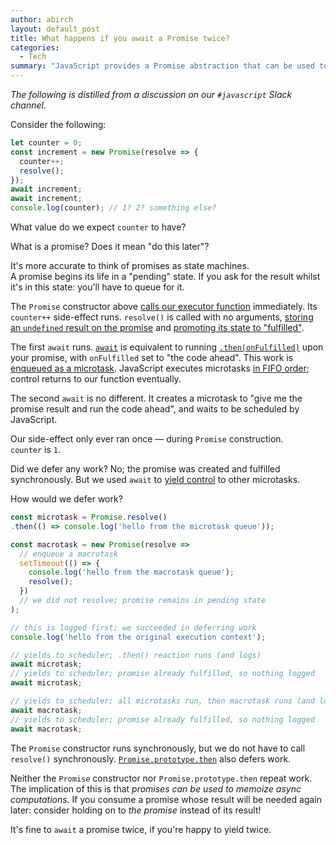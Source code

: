 ```yaml
---
author: abirch
layout: default_post
title: What happens if you await a Promise twice?
categories:
  - Tech
summary: "JavaScript provides a Promise abstraction that can be used to express 'give me the result later'. What happens if you ask for the result twice?"
---
```


_The following is distilled from a discussion on our `#javascript` Slack channel._

Consider the following:

~~~js
let counter = 0;
const increment = new Promise(resolve => {
  counter++;
  resolve();
});
await increment;
await increment;
console.log(counter); // 1? 2? something else?
~~~

What value do we expect `counter` to have?

What is a promise? Does it mean "do this later"?

It's more accurate to think of promises as state machines.  
A promise begins its life in a "pending" state. If you ask for the result whilst it's in this state: you'll have to queue for it.

The `Promise` constructor above [calls our executor function](https://tc39.es/ecma262/#sec-promise-executor) immediately. Its `counter++` side-effect runs. `resolve()` is called with no arguments, [storing an `undefined` result on the promise](https://tc39.es/ecma262/#sec-promise-resolve-functions) and [promoting its state to "fulfilled"](https://tc39.es/ecma262/#sec-fulfillpromise).

The first `await` runs. [`await`](https://tc39.es/ecma262/#await) is equivalent to running [`.then(onFulfilled)`](https://tc39.es/ecma262/#sec-performpromisethen) upon your promise, with `onFulfilled` set to "the code ahead". This work is [enqueued as a microtask](https://developer.mozilla.org/en-US/docs/Web/JavaScript/Guide/Using_promises#Timing). JavaScript executes microtasks [in FIFO order](http://www.ecma-international.org/ecma-262/6.0/index.html#sec-jobs-and-job-queues); control returns to our function eventually.

The second `await` is no different. It creates a microtask to "give me the promise result and run the code ahead", and waits to be scheduled by JavaScript.

Our side-effect only ever ran once — during `Promise` construction.  
`counter` is `1`.

Did we defer any work? No; the promise was created and fulfilled synchronously. But we used `await` to [yield control](https://en.wikipedia.org/wiki/Cooperative_multitasking) to other microtasks.

How would we defer work?

~~~js
const microtask = Promise.resolve()
.then(() => console.log('hello from the microtask queue'));

const macrotask = new Promise(resolve =>
  // enqueue a macrotask
  setTimeout(() => {
    console.log('hello from the macrotask queue');
    resolve();
  })
  // we did not resolve; promise remains in pending state
);

// this is logged first; we succeeded in deferring work
console.log('hello from the original execution context');

// yields to scheduler; .then() reaction runs (and logs)
await microtask;
// yields to scheduler; promise already fulfilled, so nothing logged
await microtask;

// yields to scheduler; all microtasks run, then macrotask runs (and logs)
await macrotask;
// yields to scheduler; promise already fulfilled, so nothing logged
await macrotask;
~~~

The `Promise` constructor runs synchronously, but we do not have to call `resolve()` synchronously. [`Promise.prototype.then`](https://tc39.es/ecma262/#sec-performpromisethen) also defers work.

Neither the `Promise` constructor nor `Promise.prototype.then` repeat work.  
The implication of this is that _promises can be used to memoize async computations._ If you consume a promise whose result will be needed again later: consider holding on to _the promise_ instead of its result!

It's fine to `await` a promise twice, if you're happy to yield twice.
